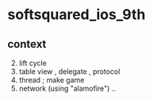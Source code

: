 # softsquared_ios_9th

## context

02. lift cycle
03. table view , delegate , protocol
04. thread ; make game
05. network (using "alamofire")
..
